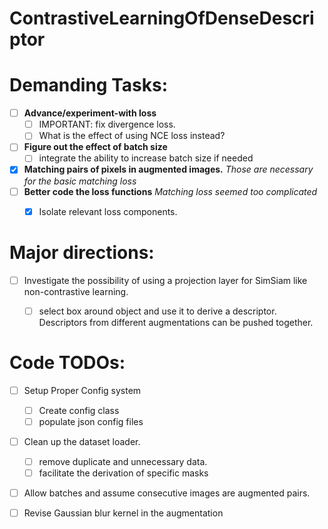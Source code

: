 # ContrastiveLearningOfDenseDescriptor



# Demanding Tasks: 
- [ ] **Advance/experiment-with loss**
    - [ ] IMPORTANT: fix divergence loss.
    - [ ] What is the effect of using NCE loss instead?

- [ ] **Figure out the effect of batch size** 
    - [ ] integrate the ability to increase batch size if needed
- [x] **Matching pairs of pixels in augmented images.** _Those are necessary for the basic matching loss_
- [ ] **Better code the loss functions** _Matching loss seemed too complicated_
    - [x] Isolate relevant loss components.


# Major directions:
- [ ] Investigate the possibility of using a projection layer for SimSiam like non-contrastive learning.
    - [ ] select box around object and use it to derive a descriptor. Descriptors from different augmentations can be pushed together.



# Code TODOs:
 - [ ] Setup Proper Config system
    - [ ] Create config class
    - [ ] populate json config files
 - [ ] Clean up the dataset loader.
    - [ ] remove duplicate and unnecessary data.
    - [ ] facilitate the derivation of specific masks
 - [ ] Allow batches and assume consecutive images are augmented pairs.
 - [ ] Revise Gaussian blur kernel in the augmentation




